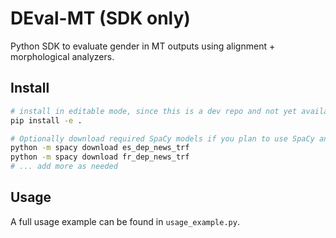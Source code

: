 # DEval-MT (SDK only)
Python SDK to evaluate gender in MT outputs using alignment + morphological analyzers.

## Install
```bash
# install in editable mode, since this is a dev repo and not yet available in package managers
pip install -e .

# Optionally download required SpaCy models if you plan to use SpaCy analyzers
python -m spacy download es_dep_news_trf
python -m spacy download fr_dep_news_trf
# ... add more as needed
```

## Usage
A full usage example can be found in `usage_example.py`.